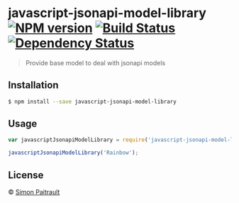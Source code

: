 # javascript-jsonapi-model-library [![NPM version][npm-image]][npm-url] [![Build Status][travis-image]][travis-url] [![Dependency Status][daviddm-image]][daviddm-url]
> Provide base model to deal with jsonapi models

## Installation

```sh
$ npm install --save javascript-jsonapi-model-library
```

## Usage

```js
var javascriptJsonapiModelLibrary = require('javascript-jsonapi-model-library');

javascriptJsonapiModelLibrary('Rainbow');
```
## License

 © [Simon Paitrault]()


[npm-image]: https://badge.fury.io/js/javascript-jsonapi-model-library.svg
[npm-url]: https://npmjs.org/package/javascript-jsonapi-model-library
[travis-image]: https://travis-ci.org/iAdvize/javascript-jsonapi-model-library.svg?branch=master
[travis-url]: https://travis-ci.org/iAdvize/javascript-jsonapi-model-library
[daviddm-image]: https://david-dm.org/iAdvize/javascript-jsonapi-model-library.svg?theme=shields.io
[daviddm-url]: https://david-dm.org/iAdvize/javascript-jsonapi-model-library
